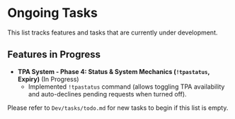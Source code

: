 # Ongoing Tasks

This list tracks features and tasks that are currently under development.

## Features in Progress
- **TPA System - Phase 4: Status & System Mechanics (`!tpastatus`, Expiry)** (In Progress)
  - Implemented `!tpastatus` command (allows toggling TPA availability and auto-declines pending requests when turned off).

Please refer to `Dev/tasks/todo.md` for new tasks to begin if this list is empty.
